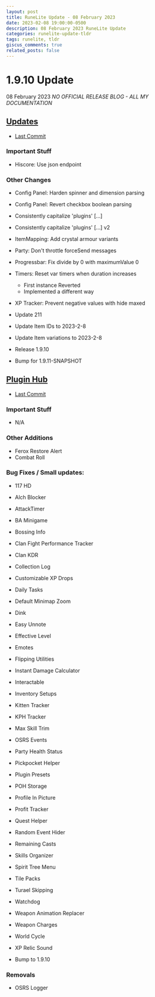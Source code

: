 ```yaml
---
layout: post
title: RuneLite Update - 08 February 2023
date: 2023-02-08 19:00:00-0500
description: 08 February 2023 RuneLite Update
categories: runelite-update-tldr
tags: runelite, tldr
giscus_comments: true
related_posts: false
---
```


# 1.9.10 Update
08 February 2023
*NO OFFICIAL RELEASE BLOG - ALL MY DOCUMENTATION*

## [Updates][1]
- [Last Commit][2]

### Important Stuff
- Hiscore: Use json endpoint

### Other Changes
- Config Panel: Harden spinner and dimension parsing
- Config Panel: Revert checkbox boolean parsing
- Consistently capitalize 'plugins' [...]
- Consistently capitalize 'plugins' [...] v2
- ItemMapping: Add crystal armour variants
- Party: Don't throttle forceSend messages
- Progressbar: Fix divide by 0 with maximumValue 0
- Timers: Reset var timers when duration increases
    - First instance Reverted
    - Implemented a different way
- XP Tracker: Prevent negative values with hide maxed

- Update 211
- Update Item IDs to 2023-2-8
- Update Item variations to 2023-2-8

- Release 1.9.10
- Bump for 1.9.11-SNAPSHOT

## [Plugin Hub][3]
- [Last Commit][4]

### Important Stuff
- N/A

### Other Additions
- Ferox Restore Alert
- Combat Roll

### Bug Fixes / Small updates:
- 117 HD
- Alch Blocker
- AttackTimer
- BA Minigame
- Bossing Info
- Clan Fight Performance Tracker
- Clan KDR
- Collection Log
- Customizable XP Drops
- Daily Tasks
- Default Minimap Zoom
- Dink
- Easy Unnote
- Effective Level
- Emotes
- Flipping Utilities
- Instant Damage Calculator
- Interactable
- Inventory Setups
- Kitten Tracker
- KPH Tracker
- Max Skill Trim
- OSRS Events
- Party Health Status
- Pickpocket Helper
- Plugin Presets
- POH Storage
- Profile In Picture
- Profit Tracker
- Quest Helper
- Random Event Hider
- Remaining Casts
- Skills Organizer
- Spirit Tree Menu
- Tile Packs
- Turael Skipping
- Watchdog
- Weapon Animation Replacer
- Weapon Charges
- World Cycle
- XP Relic Sound

- Bump to 1.9.10

### Removals
- OSRS Logger

[1]: https://github.com/runelite/runelite/commits/master
[2]: https://github.com/runelite/runelite/commit/3403b0e880cb811d72b6a72a4633665ad2aace43
[3]: https://github.com/runelite/plugin-hub/commits/master
[4]: https://github.com/runelite/plugin-hub/commit/aa65518d84a4c3f3d57ec57123922ef316f7ba7c